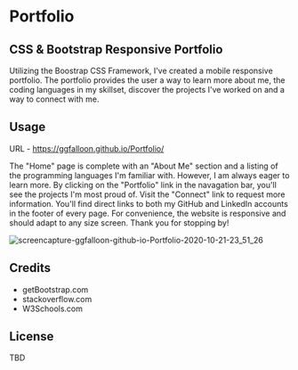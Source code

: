 # Portfolio

## CSS & Bootstrap Responsive Portfolio
Utilizing the Boostrap CSS Framework, I've created a mobile responsive portfolio. The portfolio provides the user a way to learn more about me, the coding languages in my skillset, discover the projects I've worked on and a way to connect with me.


## Usage
URL - https://ggfalloon.github.io/Portfolio/

The "Home" page is complete with an "About Me" section and a listing of the programming languages I'm familiar with. However, I am always eager to learn more.
By clicking on the "Portfolio" link in the navagation bar, you'll see the projects I'm most proud of.
Visit the "Connect" link to request more information.
You'll find direct links to both my GitHub and LinkedIn accounts in the footer of every page. For convenience, the website is responsive and should adapt to any size screen. Thank you for stopping by!

![screencapture-ggfalloon-github-io-Portfolio-2020-10-21-23_51_26](https://user-images.githubusercontent.com/71281652/96826221-8343ae00-13f8-11eb-9db4-aadebd6552e7.png)

## Credits
* getBootstrap.com
* stackoverflow.com
* W3Schools.com

## License
TBD